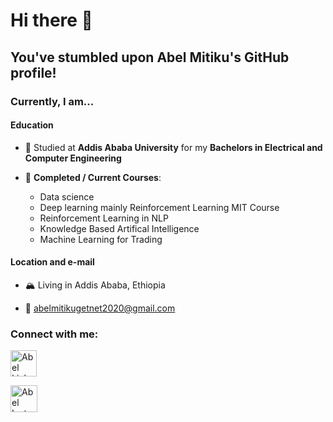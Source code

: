 # Hi there 👋

## You've stumbled upon Abel Mitiku's GitHub profile!

### Currently, I am...

#### Education

- 📖 Studied at **Addis Ababa University** for my **Bachelors in Electrical and Computer Engineering**
- 🌱 **Completed / Current Courses**: 

  - Data science
  - Deep learning mainly Reinforcement Learning MIT Course
  - Reinforcement Learning in NLP
  - Knowledge Based Artifical Intelligence
  - Machine Learning for Trading
  
#### Location and e-mail

- 🏔 Living in Addis Ababa, Ethiopia

- 📧 abelmitikugetnet2020@gmail.com

### Connect with me:

<a href="https://www.linkedin.com/in/abel-mitiku-2b95bb215/"><img src="https://cdn.jsdelivr.net/npm/simple-icons@v3/icons/linkedin.svg" alt="Abel Linkedin" style="width:42px;height:42px;"></a>

<a href="https://www.instagram.com/abelmitiku.c/"><img src="https://upload.wikimedia.org/wikipedia/commons/thumb/6/6e/Instagram_font_awesome.svg/1200px-Instagram_font_awesome.svg.png" alt="Abel Instagram" style="width:43px;height:43px;"></a>

<!--
**Abel-Blue/Abel-Blue** is a ✨ _special_ ✨ repository because its `README.md` (this file) appears on your GitHub profile.

Here are some ideas to get you started:

- 🔭 I’m currently working on ...
- 🌱 I’m currently learning ...
- 👯 I’m looking to collaborate on ...
- 🤔 I’m looking for help with ...
- 💬 Ask me about ...
- 📫 How to reach me: ...
- 😄 Pronouns: ...
- ⚡ Fun fact: ...
-->
